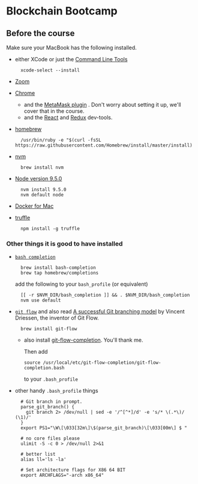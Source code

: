 # Blockchain Bootcamp

## Before the course

Make sure your MacBook has the following installed.

* either XCode or just the [Command Line Tools](https://developer.apple.com/download/more/)

        xcode-select --install

* [Zoom](https://zoom.us)
* [Chrome](https://chrome.google.com)

    * and the [MetaMask plugin](https://chrome.google.com/webstore/detail/metamask/nkbihfbeogaeaoehlefnkodbefgpgknn?hl=en) . Don't worry about setting it up, we'll cover that in the course.
    * and the [React](https://chrome.google.com/webstore/detail/react-developer-tools/fmkadmapgofadopljbjfkapdkoienihi?hl=en) and [Redux](https://chrome.google.com/webstore/detail/redux-devtools/lmhkpmbekcpmknklioeibfkpmmfibljd?hl=en) dev-tools.

* [homebrew](https://brew.sh/)

        /usr/bin/ruby -e "$(curl -fsSL https://raw.githubusercontent.com/Homebrew/install/master/install)

* [nvm](https://github.com/creationix/nvm)

        brew install nvm

* [Node version 9.5.0](https://nodejs.org)

        nvm install 9.5.0
        nvm default node

* [Docker for Mac](https://docs.docker.com/docker-for-mac/)
* [truffle](http://truffleframework.com/)

        npm install -g truffle

### Other things it is good to have installed

* [`bash completion`](http://davidalger.com/development/bash-completion-on-os-x-with-brew/)

        brew install bash-completion
        brew tap homebrew/completions

    add the following to your `bash_profile` (or equivalent)

        [[ -r $NVM_DIR/bash_completion ]] && . $NVM_DIR/bash_completion
        nvm use default

* [`git flow`](https://github.com/nvie/gitflow/wiki/Mac-OS-X) and also read [A successful Git branching model](http://nvie.com/posts/a-successful-git-branching-model/) by Vincent Driessen, the inventor of Git Flow.

        brew install git-flow

    * also install [git-flow-completion](https://github.com/bobthecow/git-flow-completion). You'll thank me.

      Then add

          source /usr/local/etc/git-flow-completion/git-flow-completion.bash

      to your `.bash_profile`

* other handy `.bash_profile` things

        # Git branch in prompt.
        parse_git_branch() {
          git branch 2> /dev/null | sed -e '/^[^*]/d' -e 's/* \(.*\)/ (\1)/'
        }
        export PS1="\W\[\033[32m\]\$(parse_git_branch)\[\033[00m\] $ "

        # no core files please
        ulimit -S -c 0 > /dev/null 2>&1

        # better list
        alias ll='ls -la'

        # Set architecture flags for X86 64 BIT
        export ARCHFLAGS="-arch x86_64"
